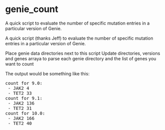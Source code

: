 # genie_count
A quick script to evaluate the number of specific mutation entries in a particular version of Genie.

A quick script (thanks Jeff) to evaluate the number of
specific mutation entries in a particular version of Genie.

Place genie data directories next to this script
Update directories, versions and genes arraya to parse
each genie directory and the list of genes you want to count

The output would be something like this:
<pre>
count for 9.0:
 - JAK2 4
 - TET2 33
count for 9.1:
 - JAK2 136
 - TET2 31
count for 10.0:
 - JAK2 166
 - TET2 40
</pre>

